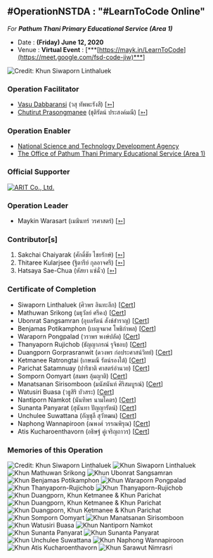 ## #OperationNSTDA : "#LearnToCode Online" 
*For* ***Pathum Thani Primary Educational Service (Area 1)***

+ Date : **(Friday) June 12, 2020**
+ Venue : **Virtual Event** : [***[https://mayk.in/LearnToCode](https://meet.google.com/fsd-code-jiw)***]

![](/OperationNSTDA/photo/Poster.jpg "Credit: Khun Siwaporn Linthaluek")

### Operation Facilitator
+ [Vasu Dabbaransi](/OperationNSTDA/VXOpNSTDA-20200612-Vasu-Dabbaransi.pdf) (วสุ ทัพพะรังสี) [[➳](https://web.facebook.com/news.daisy)]
+ [Chutirut Prasongmanee](/OperationNSTDA/VXOpNSTDA-20200612-Chutirut-Prasongmanee.pdf) (ชุติรัตน์ ประสงค์มณี) [[➳](https://www.facebook.com/chutirut.prasongmanee.7)]

### Operation Enabler
+ [National Science and Technology Development Agency](http://nstda.or.th)
+ [The Office of Pathum Thani Primary Educational Service (Area 1)](http://www.pathum1.go.th)

### Official Supporter
[![](/OperationNSTDA/pics/ARIT-logo.png "ARIT Co., Ltd.")](https://www.arit.co.th/)

### Operation Leader
+ Maykin Warasart (เมฆินทร์ วรศาสตร์) [[➳](http://mk.in.th)]

### Contributor[s]
1. Sakchai Chaiyarak (ศักดิ์ชัย ไชยรักษ์) [[➳](https://www.facebook.com/chaiyaraks)]
1. Thitaree Kularjsee (ฐิตารีย์ กุลอาจศรี) [[➳](https://www.facebook.com/yaipanggogii)]
1. Hatsaya Sae-Chua (หัสยา แซ่ฉั่ว) [[➳](https://www.facebook.com/profile.php?id=100005176634024)]

### Certificate of Completion
+ Siwaporn Linthaluek (ศิวพร ลินทะลึก) [[Cert](OperationNSTDA/cert/VXOpNSTDA-20200612-Siwaporn-Linthaluek.pdf)]
+ Mathuwan Srikong (มธุวัลย์ ศรีคง) [[Cert](OperationNSTDA/cert/VXOpNSTDA-20200612-Mathuwan-Srikong.pdf)]
+ Ubonrat Sangsamran (อุบลรัตน์ สังข์สำราญ) [[Cert](OperationNSTDA/cert/VXOpNSTDA-20200612-Ubonrat-Sangsamran.pdf)]
+ Benjamas Potikamphon (เบญจมาศ โพธิกำพล) [[Cert](OperationNSTDA/cert/VXOpNSTDA-20200612-Benjamas-Potikamphon.pdf)]
+ Waraporn Pongpalad (วราพร พงษ์ปลัด) [[Cert](OperationNSTDA/cert/VXOpNSTDA-20200612-Waraporn-Pongpalad.pdf)]
+ Thanyaporn Rujichob (ธัญญาภรณ์ รุจิชอบ) [[Cert](OperationNSTDA/cert/VXOpNSTDA-20200612-Thanyaporn-Rujichob.pdf)]
+ Duangporn Gorprasranwit (ดวงพร ก่อประศาสน์วิทย์) [[Cert](OperationNSTDA/cert/VXOpNSTDA-20200612-Duangporn-Gorprasranwit.pdf)]
+ Ketmanee Ratrongtai (เกษมณี รัตน์รองใต้) [[Cert](OperationNSTDA/cert/VXOpNSTDA-20200612-Ketmanee-Ratrongtai.pdf)]
+ Parichat Satamnuay (ปาริชาติ ศาสตร์อำนวย) [[Cert](OperationNSTDA/cert/VXOpNSTDA-20200612-Parichat-Satamnuay.pdf)]
+ Somporn Oomyart (สมพร อุ้มญาติ) [[Cert](OperationNSTDA/cert/VXOpNSTDA-20200612-Somporn-Oomyart.pdf)]
+ Manatsanan Sirisomboon (มนัสนันท์ ศิริสมบูรณ์) [[Cert](OperationNSTDA/cert/VXOpNSTDA-20200612-Manatsanan-Sirisomboon.pdf)]
+ Watusiri Buasa (วธูสิริ บัวสระ) [[Cert](OperationNSTDA/cert/VXOpNSTDA-20200612-Watusiri-Buasa.pdf)]
+ Nantiporn Namkot (นันทิพร นามโคตร) [[Cert](OperationNSTDA/cert/VXOpNSTDA-20200612-Nantiporn-Namkot.pdf)]
+ Sunanta Panyarat (สุนันทา ปัญญารัตน์) [[Cert](OperationNSTDA/cert/VXOpNSTDA-20200612-Sunanta-Panyarat.pdf)]
+ Unchulee Suwattana (อัญชุลี สุวัฑฒน) [[Cert](OperationNSTDA/cert/VXOpNSTDA-20200612-Unchulee-Suwattana.pdf)]
+ Naphong Wannapiroon (ณพงศ์ วรรณพิรุณ) [[Cert](OperationNSTDA/cert/VXOpNSTDA-20200612-Naphong-Wannapiroon.pdf)]
+ Atis Kucharoenthavorn (อธิษฐ์ คู่เจริญถาวร) [[Cert](OperationNSTDA/cert/VXOpNSTDA-20200612-Atis-Kucharoenthavorn.pdf)]

### Memories of this Operation

![](/OperationNSTDA/photo/During.jpg "Credit: Khun Siwaporn Linthaluek")
![](/OperationNSTDA/photo/Siwaporn-Linthaluek.jpg "Khun Siwaporn Linthaluek")
![](/OperationNSTDA/photo/Mathuwan-Srikong.jpg "Khun Mathuwan Srikong")
![](/OperationNSTDA/photo/Ubonrat-Sangsamran.jpg "Khun Ubonrat Sangsamran")
![](/OperationNSTDA/photo/Benjamas-Potikamphon.jpg "Khun Benjamas Potikamphon")
![](/OperationNSTDA/photo/Waraporn-Pongpalad.jpg "Khun Waraporn Pongpalad")
![](/OperationNSTDA/photo/Thanyaporn-Rujichob-1.jpg "Khun Thanyaporn-Rujichob")
![](/OperationNSTDA/photo/Thanyaporn-Rujichob-2.jpg "Khun Thanyaporn-Rujichob")
![](/OperationNSTDA/photo/Duangporn-Ketmanee-Parichat-1.jpg "Khun Duangporn, Khun Ketmanee & Khun Parichat")
![](/OperationNSTDA/photo/Duangporn-Ketmanee-Parichat-2.jpg "Khun Duangporn, Khun Ketmanee & Khun Parichat")
![](/OperationNSTDA/photo/Duangporn-Ketmanee-Parichat-3.jpg "Khun Duangporn, Khun Ketmanee & Khun Parichat")
![](/OperationNSTDA/photo/Somporn-Oomyart.jpg "Khun Somporn Oomyart")
![](/OperationNSTDA/photo/Manatsanan-Sirisomboon.jpg "Khun Manatsanan Sirisomboon")
![](/OperationNSTDA/photo/Watusiri-Buasa.jpg "Khun Watusiri Buasa")
![](/OperationNSTDA/photo/Nantiporn-Namkot.jpg "Khun Nantiporn Namkot")
![](/OperationNSTDA/photo/Sunanta-Panyarat-1.jpg "Khun Sunanta Panyarat")
![](/OperationNSTDA/photo/Sunanta-Panyarat-2.jpg "Khun Sunanta Panyarat")
![](/OperationNSTDA/photo/Unchulee-Suwattana.jpg "Khun Unchulee Suwattana")
![](/OperationNSTDA/photo/Naphong-Wannapiroon.jpg "Khun Naphong Wannapiroon")
![](/OperationNSTDA/photo/Atis-Kucharoenthavorn.jpg "Khun Atis Kucharoenthavorn")
![](/OperationNSTDA/photo/Sarawut-Nimrasri.jpg "Khun Sarawut Nimrasri")



